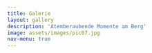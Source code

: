```yaml
---
title: Galerie
layout: gallery
description: 'Atemberaubende Momente am Berg'
image: assets/images/pic07.jpg
nav-menu: true
---
```



